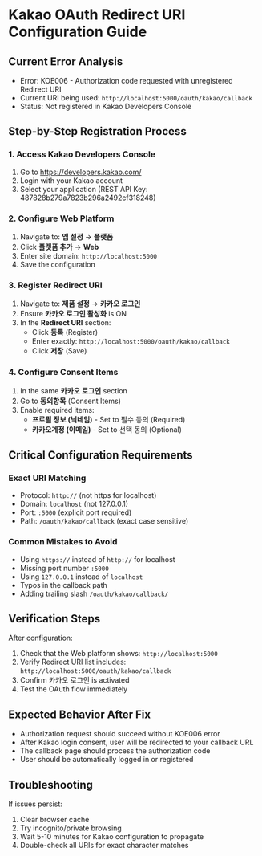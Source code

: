 # Kakao OAuth Redirect URI Configuration Guide

## Current Error Analysis
- Error: KOE006 - Authorization code requested with unregistered Redirect URI
- Current URI being used: `http://localhost:5000/oauth/kakao/callback`
- Status: Not registered in Kakao Developers Console

## Step-by-Step Registration Process

### 1. Access Kakao Developers Console
1. Go to https://developers.kakao.com/
2. Login with your Kakao account
3. Select your application (REST API Key: 487828b279a7823b296a2492cf318248)

### 2. Configure Web Platform
1. Navigate to: **앱 설정** → **플랫폼**
2. Click **플랫폼 추가** → **Web**
3. Enter site domain: `http://localhost:5000`
4. Save the configuration

### 3. Register Redirect URI
1. Navigate to: **제품 설정** → **카카오 로그인**
2. Ensure **카카오 로그인 활성화** is ON
3. In the **Redirect URI** section:
   - Click **등록** (Register)
   - Enter exactly: `http://localhost:5000/oauth/kakao/callback`
   - Click **저장** (Save)

### 4. Configure Consent Items
1. In the same **카카오 로그인** section
2. Go to **동의항목** (Consent Items)
3. Enable required items:
   - **프로필 정보 (닉네임)** - Set to 필수 동의 (Required)
   - **카카오계정 (이메일)** - Set to 선택 동의 (Optional)

## Critical Configuration Requirements

### Exact URI Matching
- Protocol: `http://` (not https for localhost)
- Domain: `localhost` (not 127.0.0.1)
- Port: `:5000` (explicit port required)
- Path: `/oauth/kakao/callback` (exact case sensitive)

### Common Mistakes to Avoid
- Using `https://` instead of `http://` for localhost
- Missing port number `:5000`
- Using `127.0.0.1` instead of `localhost`
- Typos in the callback path
- Adding trailing slash `/oauth/kakao/callback/`

## Verification Steps

After configuration:
1. Check that the Web platform shows: `http://localhost:5000`
2. Verify Redirect URI list includes: `http://localhost:5000/oauth/kakao/callback`
3. Confirm 카카오 로그인 is activated
4. Test the OAuth flow immediately

## Expected Behavior After Fix
- Authorization request should succeed without KOE006 error
- After Kakao login consent, user will be redirected to your callback URL
- The callback page should process the authorization code
- User should be automatically logged in or registered

## Troubleshooting
If issues persist:
1. Clear browser cache
2. Try incognito/private browsing
3. Wait 5-10 minutes for Kakao configuration to propagate
4. Double-check all URIs for exact character matches